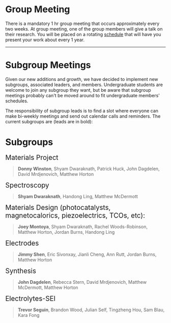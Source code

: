 # Group Meeting <a name="group"></a>
There is a mandatory 1 hr group meeting that occurs approximately every two weeks. At group meeting, one of the group members will give a talk on their research. You will be placed on a rotating [schedule](https://sites.google.com/a/lbl.gov/perssongroup/group-meeting) that will have you present your work about every 1 year.

---

# Subgroup Meetings <a name="sub"></a>
Given our new additions and growth, we have decided to implement new subgroups, associated leaders, and members. Undergraduate students are welcome to join any subgroup they want, but be aware that subgroup meetings probably can't be moved around to fit undergraduate members' schedules.

The responsibility of subgroup leads is to find a slot where everyone can make bi-weekly meetings and send out calendar calls and reminders. The current subgroups are (leads are in bold):

# Subgroups <a name="sgs"></a>

<span style="font-size:1.5em;">Materials Project</span>
> **Donny Winston**, Shyam Dwaraknath, Patrick Huck, John Dagdelen, David Mrdjenovich, Matthew Horton

<span style="font-size:1.5em;">Spectroscopy</span>
> **Shyam Dwaraknath**, Handong Ling, Matthew McDermott

<span style="font-size:1.5em;">Materials Design (photocatalysts, magnetocalorics, piezoelectrics, TCOs, etc):</span>
> **Joey Montoya**, Shyam Dwaraknath, Rachel Woods-Robinson, Matthew Horton, Jordan Burns, Handong Ling

<span style="font-size:1.5em;">Electrodes</span>
> **Jimmy Shen**, Eric Sivonxay, Jianli Cheng, Ann Rutt, Jordan Burns, Matthew Horton

<span style="font-size:1.5em;">Synthesis</span>
> **John Dagdelen**, Rebecca Stern, David Mrdjenovich, Matthew McDermott, Matthew Horton

<span style="font-size:1.5em;">Electrolytes-SEI</span>
> **Trevor Seguin**, Brandon Wood, Julian Self, Tingzheng Hou, Sam Blau, Kara Fong
